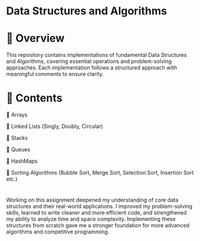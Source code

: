 # Data Structures and Algorithms

# 📌 Overview

This repository contains implementations of fundamental Data Structures and Algorithms, covering essential operations and problem-solving approaches. Each implementation follows a structured approach with meaningful comments to ensure clarity.



# 📂 Contents

🔹 Arrays

🔹 Linked Lists (Singly, Doubly, Circular)

🔹 Stacks

🔹 Queues

🔹 HashMaps

🔹 Sorting Algorithms (Bubble Sort, Merge Sort, Selection Sort, Insertion Sort etc.)



#
Working on this assignment deepened my understanding of core data structures and their real-world applications. I improved my problem-solving skills, learned to write cleaner and more efficient code, and strengthened my ability to analyze time and space complexity. Implementing these structures from scratch gave me a stronger foundation for more advanced algorithms and competitive programming.
